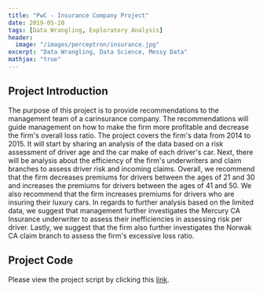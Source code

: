 ```yaml
---
title: "PwC - Insurance Company Project"
date: 2019-05-20
tags: [Data Wrangling, Exploratory Analysis]
header:
  image: "/images/perceptron/insurance.jpg"
excerpt: "Data Wrangling, Data Science, Messy Data"
mathjax: "true"
---
```


## Project Introduction
The purpose of this project is to provide recommendations to the management team of a carinsurance company. The recommendations will guide management on how to make the firm more profitable and decrease the firm's overall loss ratio. The project covers the firm's data from 2014 to 2015. It will start by sharing an analysis of the data based on a risk assessment of driver age and the car make of each driver's car. Next, there will be analysis about the efficiency of the firm's underwriters and claim branches to assess driver risk and incoming claims. Overall, we recommend that the firm decreases premiums for drivers between the ages of 21 and 30 and increases the premiums for drivers between the ages of  41 and 50. We also recommend that the firm increases premiums for drivers who are insuring their luxury cars. In regards to further analysis based on the limited data, we suggest that management further investigates the Mercury CA Insurance underwriter to assess their inefficiencies in assessing risk per driver. Lastly, we suggest that the firm also further investigates the Norwak CA claim branch to assess the firm's excessive loss ratio.

## Project Code
Please view the project script by clicking this [link](https://nbviewer.jupyter.org/github/cinnabar723/Project-Library/blob/master/PWC_Case_v2.ipynb).
